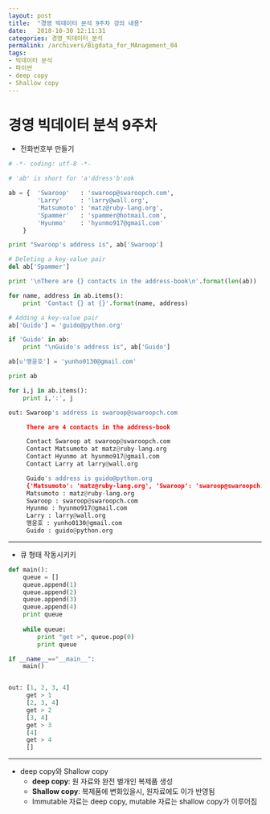```yaml
---
layout: post
title:  "경영 빅데이터 분석 9주차 강의 내용"
date:   2018-10-30 12:11:31
categories: 경영_빅데이터_분석
permalink: /archivers/Bigdata_for_MAnagement_04
tags:
- 빅데이터 분석
- 파이썬
- deep copy
- Shallow copy
---
```


# 경영 빅데이터 분석 9주차

* 전화번호부 만들기

```python
# -*- coding: utf-8 -*-

# 'ab' is short for 'a'ddress'b'ook

ab = {  'Swaroop'   : 'swaroop@swaroopch.com',
        'Larry'     : 'larry@wall.org',
        'Matsumoto' : 'matz@ruby-lang.org',
        'Spammer'   : 'spammer@hotmail.com',
        'Hyunmo'    : 'hyunmo917@gmail.com'
    }

print "Swaroop's address is", ab['Swaroop']

# Deleting a key-value pair
del ab['Spammer']

print '\nThere are {} contacts in the address-book\n'.format(len(ab))

for name, address in ab.items():
    print 'Contact {} at {}'.format(name, address)

# Adding a key-value pair
ab['Guido'] = 'guido@python.org'

if 'Guido' in ab:
    print "\nGuido's address is", ab['Guido']

ab[u'맹윤호'] = 'yunho0130@gmail.com'

print ab

for i,j in ab.items():
    print i,':', j

out: Swaroop's address is swaroop@swaroopch.com

     There are 4 contacts in the address-book

     Contact Swaroop at swaroop@swaroopch.com
     Contact Matsumoto at matz@ruby-lang.org
     Contact Hyunmo at hyunmo917@gmail.com
     Contact Larry at larry@wall.org

     Guido's address is guido@python.org
     {'Matsumoto': 'matz@ruby-lang.org', 'Swaroop': 'swaroop@swaroopch.com', 'Hyunmo': 'hyunmo917@gmail.com', 'Larry': 'larry@wall.org', u'\ub9f9\uc724\ud638': 'yunho0130@gmail.com', 'Guido': 'guido@python.org'}
     Matsumoto : matz@ruby-lang.org
     Swaroop : swaroop@swaroopch.com
     Hyunmo : hyunmo917@gmail.com
     Larry : larry@wall.org
     맹윤호 : yunho0130@gmail.com
     Guido : guido@python.org
```
-------------------------------------------

* 큐 형태 작동시키키

```python
def main():
    queue = []
    queue.append(1)
    queue.append(2)
    queue.append(3)
    queue.append(4)
    print queue
    
    while queue:
        print "get >", queue.pop(0)
        print queue

if __name__=="__main__":
    main()


out: [1, 2, 3, 4]
     get > 1
     [2, 3, 4]
     get > 2
     [3, 4]
     get > 3
     [4]
     get > 4
     []
```
---------------------------------------------------------------
* deep copy와 Shallow copy
    - **deep copy**: 원 자료와 완전 별개인 복제품 생성
    - **Shallow copy**: 복제품에 변화있을시, 원자료에도 이가 반영됨
    - Immutable 자료는 deep copy, mutable 자료는 shallow copy가 이루어짐
